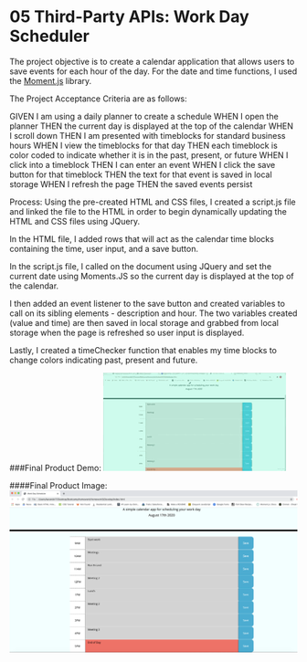 # 05 Third-Party APIs: Work Day Scheduler

The project objective is to create a calendar application that allows users to save events for each hour of the day.  For the date and time functions, I used the [Moment.js](https://momentjs.com/) library.  

The Project Acceptance Criteria are as follows: 

GIVEN I am using a daily planner to create a schedule
WHEN I open the planner
THEN the current day is displayed at the top of the calendar
WHEN I scroll down
THEN I am presented with timeblocks for standard business hours
WHEN I view the timeblocks for that day
THEN each timeblock is color coded to indicate whether it is in the past, present, or future
WHEN I click into a timeblock
THEN I can enter an event
WHEN I click the save button for that timeblock
THEN the text for that event is saved in local storage
WHEN I refresh the page
THEN the saved events persist

Process:
Using the pre-created HTML and CSS files, I created a script.js file and linked the file to the HTML in order to begin dynamically updating the HTML and CSS files using JQuery. 

In the HTML file, I added rows that will act as the calendar time blocks containing the time, user input, and a save button. 

In the script.js file, I called on the document using JQuery and set the current date using Moments.JS so the current day is displayed at the top of the calendar. 

I then added an event listener to the save button and created variables to call on its sibling elements - description and hour. The two variables created (value and time) are then saved in local storage and grabbed from local storage when the page is refreshed so user input is displayed. 

Lastly, I created a timeChecker function that enables my time blocks to change colors indicating past, present and future. 

###Final Product Demo:
![day planner demo](./Assets/workday-scheduler-demo.gif)


####Final Product Image:
![Final Product](Assets/workday-scheduler-demo.png)

